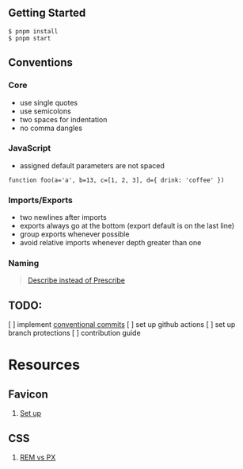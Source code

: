 ## Getting Started

```
$ pnpm install
$ pnpm start
```
## Conventions

### Core
- use single quotes
- use semicolons
- two spaces for indentation
- no comma dangles

### JavaScript
- assigned default parameters are not spaced
```
function foo(a='a', b=13, c=[1, 2, 3], d={ drink: 'coffee' })
```

### Imports/Exports
- two newlines after imports
- exports always go at the bottom (export default is on the last line)
- group exports whenever possible
- avoid relative imports whenever depth greater than one

### Naming

> [Describe instead of Prescribe](https://blog.fontawesome.com/icon-naming-conventions)
## TODO:

[ ] implement [conventional commits](https://www.conventionalcommits.org/en/v1.0.0)
[ ] set up github actions
[ ] set up branch protections
[ ] contribution guide


# Resources

## Favicon
1. [Set up](https://evilmartians.com/chronicles/how-to-favicon-in-2021-six-files-that-fit-most-needs)

## CSS
1. [REM vs PX](https://www.joshwcomeau.com/css/surprising-truth-about-pixels-and-accessibility)


